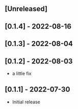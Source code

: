 ## [Unreleased]

## [0.1.4] - 2022-08-16
## [0.1.3] - 2022-08-04
## [0.1.2] - 2022-08-03

- a little fix

## [0.1.1] - 2022-07-30

- Initial release
